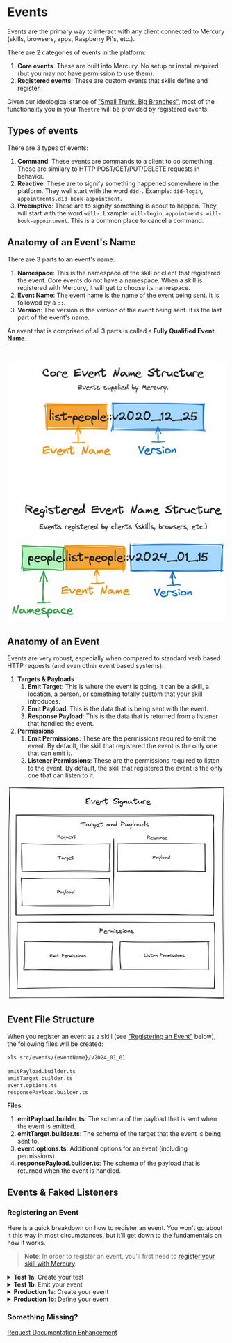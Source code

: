 # Events

Events are the primary way to interact with any client connected to Mercury (skills, browsers, apps, Raspberry Pi's, etc.).

There are 2 categories of events in the platform:

1. **Core events**. These are built into Mercury. No setup or install required (but you may not have permission to use them).
2. **Registered events**: These are custom events that skills define and register.

Given our ideological stance of ["Small Trunk, Big Branches"](../../ideology/architecture/), most of the functionality you in your `Theatre` will be provided by registered events.

## Types of events

There are 3 types of events:

1. **Command**: These events are commands to a client to do something. These are similary to HTTP POST/GET/PUT/DELETE requests in behavior.
2. **Reactive**: These are to signify something happened somewhere in the platform. They well start with the word `did-`. Example: `did-login`, `appointments.did-book-appointment`.
3. **Preemptive**: These are to signify something is about to happen. They will start with the word `will-`. Example: `will-login`, `appointments.will-book-appointment`. This is a common place to cancel a command.


## Anatomy of an Event's Name

There are 3 parts to an event's name:

1. **Namespace**: This is the namespace of the skill or client that registered the event. Core events do not have a namespace. When a skill is registered with Mercury, it will get to choose its namespace.
2. **Event Name**: The event name is the name of the event being sent. It is followed by a `::`.
3. **Version**: The version is the version of the event being sent. It is the last part of the event's name.

An event that is comprised of all 3 parts is called a **Fully Qualified Event Name**.

&nbsp;

<div style="text-align:center">
    <img src="../../assets/img/concepts/fully_qualified_event_name.png">
</div>

## Anatomy of an Event

Events are very robust, especially when compared to standard verb based HTTP requests (and even other event based systems). 

1. **Targets & Payloads**
    1. **Emit Target**: This is where the event is going. It can be a skill, a location, a person, or something totally custom that your skill introduces.
    2. **Emit Payload**: This is the data that is being sent with the event.
    3. **Response Payload**: This is the data that is returned from a listener that handled the event.
2. **Permissions**
    1. **Emit Permissions**: These are the permissions required to emit the event. By default, the skill that registered the event is the only one that can emit it.
    2. **Listener Permissions**: These are the permissions required to listen to the event. By default, the skill that registered the event is the only one that can listen to it.



<div style="text-align:center">
    <img src="../../assets/img/concepts/event_structure.png">
</div>

## Event File Structure

When you register an event as a skill (see ["Registering an Event"](#registering-an-event) below), the following files will be created:

```
>ls src/events/{eventName}/v2024_01_01

emitPayload.builder.ts
emitTarget.builder.ts
event.options.ts
responsePayload.builder.ts

```

**Files**:

1. **emitPayload.builder.ts**: The schema of the payload that is sent when the event is emitted.
2. **emitTarget.builder.ts**: The schema of the target that the event is being sent to.
3. **event.options.ts**: Additional options for an event (including permissions).
4. **responsePayload.builder.ts**: The schema of the payload that is returned when the event is handled.

## Events & Faked Listeners

### Registering an Event

Here is a quick breakdown on how to register an event. You won't go about it this way in most circumstances, but it'll get down to the fundamentals on how it works.

> **Note**: In order to register an event, you'll first need to [register your skill with Mercury](/concepts/mercury/#registering-your-skill).

<details>
<summary><strong>Test 1a</strong>: Create your test</summary>

Run the following code in your skill's root directory:

```bash
spruce create.test
```
</details>

<details>
<summary><strong>Test 1b</strong>: Emit your event</summary>

Your event has not been defined yet, but we need a failing test to get there!

```ts
import { AbstractSpruceFixtureTest } from '@sprucelabs/spruce-test-fixtures'
import { test, fake } from '@sprucelabs/test-utils'
import { vcAssert } from '@sprucelabs/heartwood-view-controllers'

@fake.login()
export default class RenderingADialogTest extends AbstractSpruceFixtureTest {

    @test()
    protected static async rendersAlertOnLoad() {
        await this.fakeClient.emitAndFlattenResponses('my-skill::book-appointment::v1')
    }
}
```

> **Note**: Do not worry about getting the version right. We'll fix it after we define the event.

</details>

<details>
<summary><strong>Production 1a</strong>: Create your event</summary>

Run the following code in your skill's root directory:

```bash 
spruce create.event
```

</details>

<details>
<summary><strong>Production 1b</strong>: Define your event</summary>

Now is a great time to do some event design work. Finde Once your event is defined, make sure you run the following:

```bash
spruce sync.events
```

</details>



### Something Missing?

<div class="grid-buttons">
    <a class="btn" href="https://forms.gle/2ZMtwUxg1egV8sHT8">Request Documentation Enhancement</a>
</div>